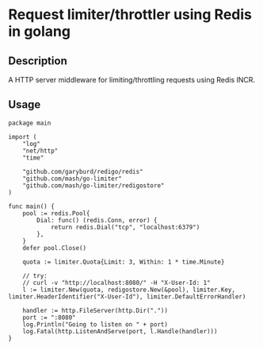 Request limiter/throttler using Redis in golang
===============================================

## Description

A HTTP server middleware for limiting/throttling requests using Redis INCR.

## Usage

``` golang
package main

import (
	"log"
	"net/http"
	"time"

	"github.com/garyburd/redigo/redis"
	"github.com/mash/go-limiter"
	"github.com/mash/go-limiter/redigostore"
)

func main() {
	pool := redis.Pool{
		Dial: func() (redis.Conn, error) {
			return redis.Dial("tcp", "localhost:6379")
		},
	}
	defer pool.Close()

	quota := limiter.Quota{Limit: 3, Within: 1 * time.Minute}

	// try:
	// curl -v "http://localhost:8080/" -H "X-User-Id: 1"
	l := limiter.New(quota, redigostore.New(&pool), limiter.Key, limiter.HeaderIdentifier("X-User-Id"), limiter.DefaultErrorHandler)

	handler := http.FileServer(http.Dir("."))
	port := ":8080"
	log.Println("Going to listen on " + port)
	log.Fatal(http.ListenAndServe(port, l.Handle(handler)))
}
```
